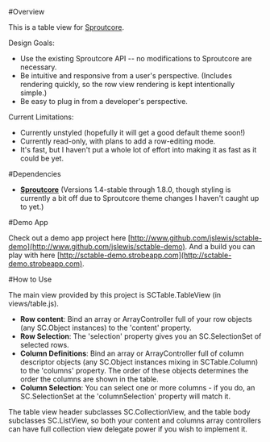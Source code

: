 #Overview

This is a table view for [Sproutcore](http://www.github.com/sproutcore/sproutcore).

Design Goals:

  * Use the existing Sproutcore API -- no modifications to Sproutcore are necessary.
  * Be intuitive and responsive from a user's perspective.  (Includes rendering quickly, so the row view rendering is kept intentionally simple.)
  * Be easy to plug in from a developer's perspective.

Current Limitations:

  * Currently unstyled (hopefully it will get a good default theme soon!)
  * Currently read-only, with plans to add a row-editing mode.
  * It's fast, but I haven't put a whole lot of effort into making it as fast as it could be yet.

#Dependencies

  * [__Sproutcore__](http://www.github.com/sproutcore/sproutcore) (Versions 1.4-stable through 1.8.0, though styling is currently a bit off due to Sproutcore theme changes I haven't caught up to yet.)
  
#Demo App

Check out a demo app project here [http://www.github.com/jslewis/sctable-demo](http://www.github.com/jslewis/sctable-demo).
And a build you can play with here [http://sctable-demo.strobeapp.com](http://sctable-demo.strobeapp.com).

#How to Use

The main view provided by this project is SCTable.TableView (in views/table.js).

* __Row content__: Bind an array or ArrayController full of your row objects (any SC.Object instances) to the 'content' property.
* __Row Selection__: The 'selection' property gives you an SC.SelectionSet of selected rows.
* __Column Definitions__: Bind an array or ArrayController full of column descriptor objects (any SC.Object instances mixing in SCTable.Column) to the 'columns' property.  The order of these objects determines the order the columns are shown in the table.
* __Column Selection__: You can select one or more columns - if you do, an SC.SelectionSet at the 'columnSelection' property will match it.

The table view header subclasses SC.CollectionView, and the table body subclasses SC.ListView, so both your content and columns array controllers can have full collection view delegate power if you wish to implement it.